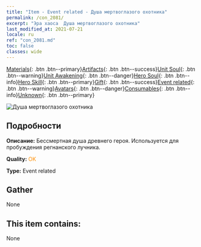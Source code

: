```yaml
---
title: "Item - Event related - Душа мертвоглазого охотника"
permalink: /con_2081/
excerpt: "Эра хаоса  Душа мертвоглазого охотника"
last_modified_at: 2021-07-21
locale: ru
ref: "con_2081.md"
toc: false
classes: wide
---
```

 [Materials](/ItemsRU/){: .btn .btn--primary}[Artifacts](/ItemsRU/Artifacts/){: .btn .btn--success}[Unit Soul](/ItemsRU/UnitSoul/){: .btn .btn--warning}[Unit Awakening](/ItemsRU/UnitAwakening/){: .btn .btn--danger}[Hero Soul](/ItemsRU/HeroSoul/){: .btn .btn--info}[Hero Skill](/ItemsRU/HeroSkill/){: .btn .btn--primary}[Gift](/ItemsRU/Gift/){: .btn .btn--success}[Event related](/ItemsRU/Events/){: .btn .btn--warning}[Avatars](/ItemsRU/Avatars/){: .btn .btn--danger}[Consumables](/ItemsRU/Consumables/){: .btn .btn--info}[Unknown](/ItemsRU/Unknown/){: .btn .btn--primary}

 ![Душа мертвоглазого охотника](/images/t/juexing_9902.png)

## Подробности
 **Описание:** Бессмертная душа древнего героя. Используется для пробуждения регнанского лучника.

 **Quality:** <span style="color: #FF8C00">OK</span>

 **Type:** Event related

## Gather

  None

## This item contains:

  None

